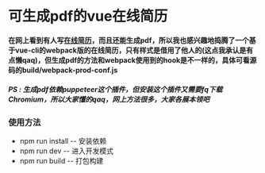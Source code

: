 # 可生成pdf的vue在线简历

#### 在网上看到有人写[在线简历](https://github.com/gwuhaolin/resume/tree/master)，而且还能生成pdf，所以我也感兴趣地捣腾了一个基于vue-cli的webpack版的在线简历，只有样式是借用了他人的(这点我承认是有点懒qaq)，但生成pdf的方法和webpack使用到的hook是不一样的，具体可看源码的build/webpack-prod-conf.js

##### __PS__ : 生成pdf依赖puppeteer这个插件，但安装这个插件又需要fq下载Chromium，所以大家懂的qaq，网上方法很多，大家各展本领吧

### 使用方法

* npm run install -- 安装依赖
* npm run dev -- 进入开发模式
* npm run build -- 打包构建

